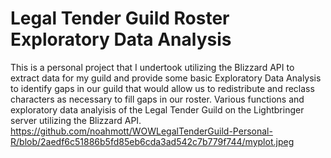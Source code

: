 # Legal Tender Guild Roster Exploratory Data Analysis
This is a personal project that I undertook utilizing the Blizzard API to extract data for my guild and provide some basic Exploratory Data Analysis to identify gaps in our guild that would allow us to redistribute and reclass characters as necessary to fill gaps in our roster.
Various functions and exploratory data analyisis of the Legal Tender Guild on the Lightbringer server utilizing the Blizzard API.
https://github.com/noahmott/WOWLegalTenderGuild-Personal-R/blob/2aedf6c51886b5fd85eb6cda3ad542c7b779f744/myplot.jpeg
